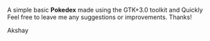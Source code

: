 A simple basic <b>Pokedex</b> made using the GTK+3.0 toolkit and Quickly
<br>
Feel free to leave me any suggestions or improvements. Thanks!

Akshay

